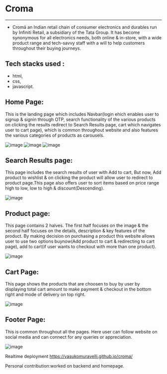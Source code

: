 # Croma
---
* Cromā an Indian retail chain of consumer electronics and durables run by Infiniti Retail, a subsidiary of the Tata Group. It has become synonymous for all electronics needs, both online & in-store, with a wide product range and tech-savvy staff with a will to help customers throughout their buying journeys.

## Tech stacks used :
* html,
* css, 
* javascript.

## Home Page:

 This is the landing page which includes Navbar(login ehich enables user to signup & signin through OTP, search functionality of the various products on clicking the results redirect to Search Results page, cart which navigates user to cart page), which is common throughout website and also features the various categories of products as carousels.
 
![image](https://user-images.githubusercontent.com/91777048/140697866-1a53da90-47c5-4e1e-8985-34a2646f0276.png)
![image](https://user-images.githubusercontent.com/91777048/140699439-c4e9c25f-a539-41d3-82f2-3b9a7788b236.png)
![image](https://user-images.githubusercontent.com/91777048/140699525-7d06579d-618e-4cd8-806b-32d1c55d38f3.png)

## Search Results page:

This page includes the search results of user with Add to cart, But now, Add product to wishlist & on clicking the product will allow user to redirect to product page.This page also offers user to sort items based on price range high to low, low to high & discount(Descending).

![image](https://user-images.githubusercontent.com/91777048/140700425-210f7721-f080-439a-a40b-921f620cd7de.png)

## Product page:

This page contains 2 halves. The first half focuses on the image & the second half focuses on the details, description & key features of the product. By making decision on purchasing a product this website allows user to use two options buynow(Add product to cart & redirecting to cart page), add to cart(if user wants to checkout with more than one product).

![image](https://user-images.githubusercontent.com/91777048/140701047-2188146a-6a34-4c80-8398-1a15f8f862cf.png)

## Cart Page:

This page shows the products that are choosen to buy by user by displaying total cart amount to make payment & checkout in the bottom right and mode of delivery on top right.

![image](https://user-images.githubusercontent.com/91777048/140702063-0b80203d-ed22-4a23-a9aa-2b907b26e854.png)

## Footer Page:

This is common throughout all the pages. Here user can follow website on social media and can connect for any queries or appreciation.

![image](https://user-images.githubusercontent.com/91777048/140702491-616fd8ef-728b-4814-b42f-1ddf1f240ab7.png)

Realtime deployment
https://vasukomuravelli.github.io/croma/

Personal contribution:worked on backend and homepage.
